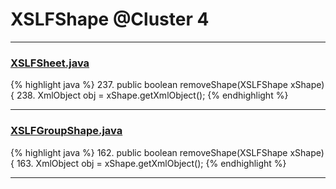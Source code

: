 # XSLFShape @Cluster 4

***

### [XSLFSheet.java](https://searchcode.com/codesearch/view/97406768/)
{% highlight java %}
237. public boolean removeShape(XSLFShape xShape) {
238.     XmlObject obj = xShape.getXmlObject();
{% endhighlight %}

***

### [XSLFGroupShape.java](https://searchcode.com/codesearch/view/97406700/)
{% highlight java %}
162. public boolean removeShape(XSLFShape xShape) {
163.     XmlObject obj = xShape.getXmlObject();
{% endhighlight %}

***

